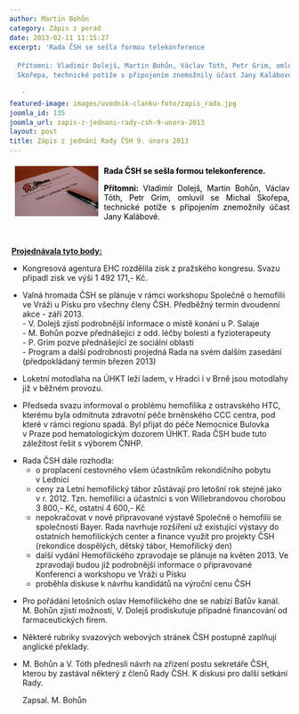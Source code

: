 ```yaml
---
author: Martin Bohůn
category: Zápis z porad
date: 2013-02-11 11:15:27
excerpt: 'Rada ČSH se sešla formou telekonference

  Přítomni: Vladimír Dolejš, Martin Bohůn, Václav Tóth, Petr Grim, omluvil se Michal
  Skořepa, technické potíže s připojením znemožnily účast Jany Kalábové

   '
featured-image: images/uvodnik-clanku-foto/zapis_rada.jpg
joomla_id: 135
joomla_url: zapis-z-jednani-rady-csh-9-unora-2013
layout: post
title: Zápis z jednání Rady ČSH 9. února 2013
---
```


<h4 style="margin-bottom: 0cm;"><img src="images/uvodnik-clanku-foto/zapis_rada.jpg" border="0" width="150" height="90" style="float: left; margin-left: 10px; margin-right: 10px;" /><span style="color: #000000;">Rada ČSH se sešla formou telekonference.</span></h4>
<p style="margin-bottom: 0cm; text-align: justify;"><span style="color: #000000;"><strong>Přítomni:</strong> Vladimír Dolejš, Martin Bohůn, Václav Tóth, Petr Grim, omluvil se Michal Skořepa, technické potíže s připojením znemožnily účast Jany Kalábové.</span></p>
<p style="margin-bottom: 0cm; text-align: justify;"><span style="color: #000000;"> </span></p>

<p> <span style="text-decoration: underline;"><strong><span style="text-decoration: underline;">Projednávala tyto body:</span></strong></span></p>
<ul>
<li>
<p style="margin-bottom: 0cm;">Kongresová agentura EHC rozdělila zisk z pražského kongresu. Svazu připadl zisk ve výši 1 492 171,- Kč.</p>
</li>
<li>
<p style="margin-bottom: 0cm;">Valná hromada ČSH se plánuje v rámci workshopu Společně o hemofilii ve Vráži u Písku pro všechny členy ČSH. Předběžný termín dvoudenní akce - září 2013.<br />- V. Dolejš zjistí podrobnější informace o místě konání u P. Salaje<br />- M. Bohůn pozve přednášející z odd. léčby bolesti a fyzioterapeuty<br />- P. Grim pozve přednášející ze sociální oblasti<br />- Program a další podrobnosti projedná Rada na svém dalším zasedání (předpokládaný termín březen 2013)</p>
</li>
<li>
<p style="margin-bottom: 0cm;">Loketní motodlaha na ÚHKT leží ladem, v Hradci i v Brně jsou motodlahy již v běžném provozu.</p>
</li>
<li>
<p style="margin-bottom: 0cm;">Předseda svazu informoval o problému hemofilika z ostravského HTC, kterému byla odmítnuta zdravotní péče brněnského CCC centra, pod které v rámci regionu spadá. Byl přijat do péče Nemocnice Bulovka v Praze pod hematologickým dozorem ÚHKT. Rada ČSH bude tuto záležitost řešit s výborem ČNHP.</p>
</li>
<li>
<p style="margin-bottom: 0cm;">Rada ČSH dále rozhodla:</p>
<ul>
<li>o proplacení cestovného všem účastníkům rekondičního pobytu v Lednici</li>
<li>ceny za Letní hemofilický tábor zůstávají pro letošní rok stejné jako v r. 2012. Tzn. hemofilici a účastníci s von Willebrandovou chorobou 3 800,- Kč, ostatní 4 600,- Kč</li>
<li>nepokračovat v nově připravované výstavě Společně o hemofilii se společností Bayer. Rada navrhuje rozšíření už existující výstavy do ostatních hemofilických center a finance využít pro projekty ČSH (rekondice dospělých, dětský tábor, Hemofilický den)</li>
<li>další vydání Hemofilického zpravodaje se plánuje na květen 2013. Ve zpravodaji budou již podrobnější informace o připravované Konferenci a workshopu ve Vráži u Písku</li>
<li>proběhla diskuse k návrhu kandidátů na výroční cenu ČSH</li>
</ul>
</li>
</ul>
<ul>
<li>
<p style="margin-bottom: 0cm;">Pro pořádání letošních oslav Hemofilického dne se nabízí Baťův kanál. M. Bohůn zjistí možnosti, V. Dolejš prodiskutuje případné financování od farmaceutických firem.</p>
</li>
<li>
<p style="margin-bottom: 0cm;">Některé rubriky svazových webových stránek ČSH postupně zaplňují anglické překlady.</p>
</li>
<li>
<p style="margin-bottom: 0cm;">M. Bohůn a V. Tóth přednesli návrh na zřízení postu sekretáře ČSH, kterou by zastával některý z členů Rady ČSH. K diskusi pro další setkání Rady.</p>
<p style="margin-bottom: 0cm;">Zapsal. M. Bohůn</p>
</li>
</ul>